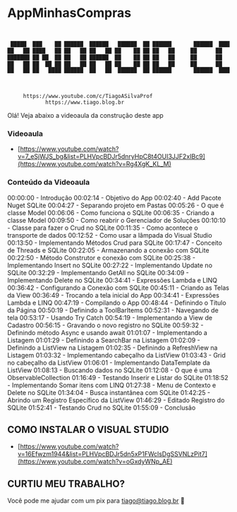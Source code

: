 # AppMinhasCompras


```sh


 █████  ███    ██ ██████  ██████   ██████  ██ ██████       ██████  ██████  ███    ███     ███████  ██████  ██      ██ ████████ ███████ 
██   ██ ████   ██ ██   ██ ██   ██ ██    ██ ██ ██   ██     ██      ██    ██ ████  ████     ██      ██    ██ ██      ██    ██    ██      
███████ ██ ██  ██ ██   ██ ██████  ██    ██ ██ ██   ██     ██      ██    ██ ██ ████ ██     ███████ ██    ██ ██      ██    ██    █████   
██   ██ ██  ██ ██ ██   ██ ██   ██ ██    ██ ██ ██   ██     ██      ██    ██ ██  ██  ██          ██ ██ ▄▄ ██ ██      ██    ██    ██      
██   ██ ██   ████ ██████  ██   ██  ██████  ██ ██████       ██████  ██████  ██      ██     ███████  ██████  ███████ ██    ██    ███████ 
                                                                                                      ▀▀                               
                                                                                                                                                                                                                           
```


         https://www.youtube.com/c/TiagoASilvaProf
                https://www.tiago.blog.br


Olá! Veja abaixo a videoaula da construção deste app

### Videoaula      
- [https://www.youtube.com/watch?v=7_eSjWJS_bg&list=PLHVpcBDJr5dnryHpC8t4OUI3JJF2xIBc9](https://www.youtube.com/watch?v=Rg4XgK_KL_M)

### Conteúdo da Videoaula
00:00:00 - Introdução
00:02:14 - Objetivo do App
00:02:40 - Add Pacote Nuget SQLite
00:04:27 - Separando projeto em Pastas
00:05:26 - O que é classe Model
00:06:06 - Como funciona o SQLite
00:06:35 - Criando a classe Model
00:09:50 - Como reabrir o Gerenciador de Soluções
00:10:10 - Classe para fazer o Crud no SQLite
00:11:35 - Como acontece o transporte de dados
00:12:52 - Como usar a lâmpada do Visual Studio
00:13:50 - Implementando Métodos Crud para SQLite
00:17:47 - Conceito de Threads e SQLite
00:22:05 - Armazenando a conexão com SQLite
00:22:50 - Método Construtor e conexão com SQLite
00:25:38 - Implementando Insert no SQLite
00:27:22 - Implementando Update no SQLite
00:32:29 - Implementando GetAll no SQLite
00:34:09 - Implementando Delete no SQLite
00:34:41 - Expressões Lambda e LINQ
00:36:42 - Configurando a Conexão com SQLite
00:45:11 - Criando as Telas da View
00:36:49 - Trocando a tela inicial do App
00:34:41 - Expressões Lambda e LINQ
00:47:19 - Compilando o App
00:48:44 - Definindo o Título da Página
00:50:19 - Definindo a ToolBarItems
00:52:31 - Navegando de tela
00:53:17 - Usando Try Catch
00:54:19 - Implementando a View de Cadastro
00:56:15 - Gravando o novo registro no SQLite
00:59:32 - Definindo método Async e usando await
01:01:07 - Implementando a Listagem
01:01:29 - Definindo a SearchBar na Listagem
01:02:09 - Definindo a ListView na Listagem
01:02:35 - Definindo a RefreshView na Listagem
01:03:32 - Implementando cabeçalho da ListView
01:03:43 - Grid no cabeçalho da ListView
01:06:01 - Implementando DataTemplate da ListView
01:08:13 - Buscando dados no SQLite
01:12:08 - O que é uma ObservableCollection
01:16:49 - Testando Inserir e Listar do SQLite
01:18:52 - Implementando Somar itens com LINQ
01:27:38 - Menu de Contexto e Delete no SQLite
01:34:04 - Busca instantânea com SQLite
01:42:25 - Abrindo um Registro Específico da ListView
01:46:29 - Editado Registro do SQLite
01:52:41 - Testando Crud no SQLite
01:55:09 - Conclusão


## COMO INSTALAR O VISUAL STUDIO
- [https://www.youtube.com/watch?v=16Efwzm1944&list=PLHVpcBDJr5dn5xP1FWclsDgSSVNLzPit7](https://www.youtube.com/watch?v=oGxdyWNp_AE)


## CURTIU MEU TRABALHO?
Você pode me ajudar com um pix para tiago@tiago.blog.br 🍻
